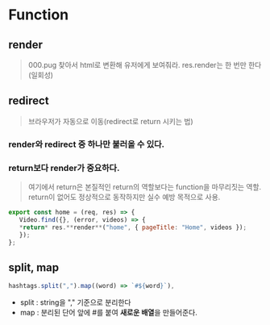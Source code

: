 # Function
## render
> 000.pug 찾아서 html로 변환해 유저에게 보여줘라.
> res.render는 한 번만 한다(일회성)

## redirect
  > 브라우저가 자동으로 이동(redirect로 return 시키는 법)

### render와 redirect 중 하나만 불러올 수 있다.
### return보다 render가 중요하다.
> 여기에서 return은 본질적인 return의 역할보다는 function을 마무리짓는 역할.<br>
> return이 없어도 정상적으로 동작하지만 실수 예방 목적으로 사용.
```js
export const home = (req, res) => {
   Video.find({}, (error, videos) => {
   *return* res.**render**("home", { pageTitle: "Home", videos });
   });
};
```

## split, map
```js
hashtags.split(",").map((word) => `#${word}`),
```
* split : string을 "," 기준으로 분리한다
* map : 분리된 단어 앞에 #를 붙여 **새로운 배열**을 만들어준다.
